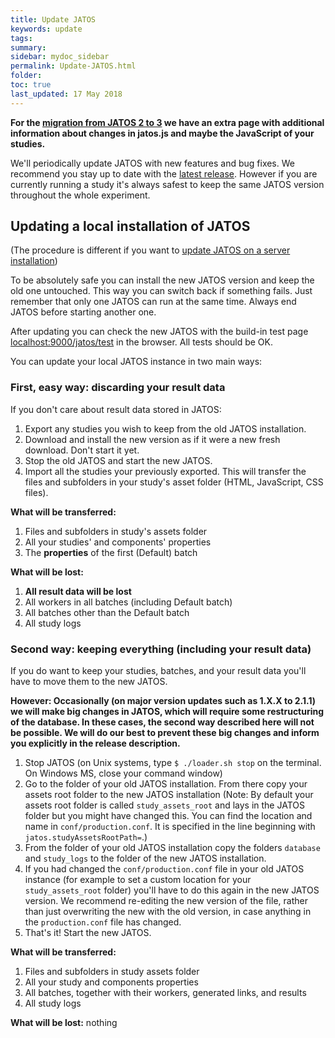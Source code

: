 ```yaml
---
title: Update JATOS
keywords: update
tags:
summary:
sidebar: mydoc_sidebar
permalink: Update-JATOS.html
folder:
toc: true
last_updated: 17 May 2018
---
```


**For the [migration from JATOS 2 to 3](Migrate-from-v2-to-v3.html) we have an extra page with additional information about changes in jatos.js and maybe the JavaScript of your studies.**

We'll periodically update JATOS with new features and bug fixes. We recommend you stay up to date with the [latest release](https://github.com/JATOS/JATOS/releases). However if you are currently running a study it's always safest to keep the same JATOS version throughout the whole experiment.

## Updating a local installation of JATOS 
(The procedure is different if you want to [update JATOS on a server installation](Updating-a-JATOS-server-installation.html))

To be absolutely safe you can install the new JATOS version and keep the old one untouched. This way you can switch back if something fails. Just remember that only one JATOS can run at the same time. Always end JATOS before starting another one.

After updating you can check the new JATOS with the build-in test page [localhost:9000/jatos/test](http://localhost:9000/jatos/test) in the browser. All tests should be OK.

You can update your local JATOS instance in two main ways:
 
### First, easy way: discarding your result data

If you don't care about result data stored in JATOS:

1. Export any studies you wish to keep from the old JATOS installation.
1. Download and install the new version as if it were a new fresh download. Don't start it yet.
1. Stop the old JATOS and start the new JATOS.
1. Import all the studies your previously exported. This will transfer the files and subfolders in your study's asset folder (HTML, JavaScript, CSS files). 

**What will be transferred:**

1. Files and subfolders in study's assets folder
1. All your studies' and components' properties
1. The **properties** of the first (Default) batch
 
**What will be lost:** 

1. **All result data will be lost**
1. All workers in all batches (including Default batch)
1. All batches other than the Default batch
1. All study logs

### Second way: keeping everything (including your result data)

If you do want to keep your studies, batches, and your result data you'll have to move them to the new JATOS. 

**However: Occasionally (on major version updates such as 1.X.X to 2.1.1) we will make big changes in JATOS, which will require some restructuring of the database. In these cases, the second way described here will not be possible. We will do our best to prevent these big changes and inform you explicitly in the release description.**

1. Stop JATOS (on Unix systems, type `$ ./loader.sh stop` on the terminal. On Windows MS, close your command window)
1. Go to the folder of your old JATOS installation. From there copy your assets root folder to the new JATOS installation (Note: By default your assets root folder is called `study_assets_root` and lays in the JATOS folder but you might have changed this. You can find the location and name in `conf/production.conf`. It is specified in the line beginning with `jatos.studyAssetsRootPath=`.)
1. From the folder of your old JATOS installation copy the folders `database` and `study_logs` to the folder of the new JATOS installation.
1. If you had changed the `conf/production.conf` file in your old JATOS instance (for example to set a custom location for your `study_assets_root` folder) you'll have to do this again in the new JATOS version. We recommend re-editing the new version of the file, rather than just overwriting the new with the old version, in case anything in the `production.conf` file has changed.
1. That's it! Start the new JATOS.

**What will be transferred:**

1. Files and subfolders in study assets folder
1. All your study and components properties
1. All batches, together with their workers, generated links, and results
1. All study logs

**What will be lost:**
nothing
